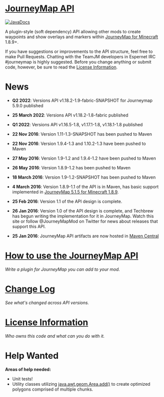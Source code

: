 [JourneyMap API](https://github.com/TeamJM/journeymap-api)
============================================================

[![JavaDocs](https://javadoc.io/badge2/info.journeymap/journeymap-api/javadoc.svg)](https://javadoc.io/doc/info.journeymap/journeymap-api) 

A plugin-style (soft dependency) API allowing other mods to create waypoints and show overlays and markers 
within [JourneyMap for Minecraft](http://journeymap.info) 1.8.9+.

If you have suggestions or improvements to the API structure, feel free to make Pull Requests. Chatting with the TeamJM
developers in Espernet IRC #journeymap is highly suggested.  Before you change anything or submit code, however, be sure
to read the [License Information](docs/license.md).

News
============================================================
* **Q2 2022**: Versions API v1.18.2-1.9-fabric-SNAPSHOT for Journeymap 5.9.0 published

* **25 March 2022**: Versions API v1.18.2-1.8-fabric published

* **Q1 2022**: Versions API v1.16.5-1.8, v1.17.1-1.8, v1.18.1-1.8 published 

* **22 Nov 2016**: Version 1.11-1.3-SNAPSHOT has been pushed to Maven

* **22 Nov 2016**: Version 1.9.4-1.3 and 1.10.2-1.3 have been pushed to Maven

* **27 May 2016**: Version 1.9-1.2 and 1.9.4-1.2 have been pushed to Maven

* **26 May 2016**: Version 1.8.9-1.2 has been pushed to Maven

* **18 March 2016**: Version 1.9-1.2-SNAPSHOT has been pushed to Maven

* **4 March 2016**: Version 1.8.9-1.1 of the API is in Maven, has basic support implemented in [JourneyMap 5.1.5 for Minecraft 1.8.9](http://minecraft.curseforge.com/projects/journeymap-32274/files/2285371).

* **25 Feb 2016**: Version 1.1 of the API design is complete.

* **26 Jan 2016**: Version 1.0 of the API design is complete, and Techbrew has begun writing the implementation for it in JourneyMap. Watch
this site or follow @JourneyMapMod on Twitter for news about releases that support this API.

* **25 Jan 2016**: JourneyMap API artifacts are now hosted in [Maven Central](http://search.maven.org/#search%7Cga%7C1%7Cjourneymap-api)


[How to use the JourneyMap API](docs/howto.md)
============================================================

*Write a plugin for JourneyMap you can add to your mod.*


[Change Log](docs/changelog.md)
============================================================

*See what's changed across API versions.*


[License Information](docs/license.md)
============================================================

*Who owns this code and what can you do with it.*


Help Wanted
============================================================

**Areas of help needed:**

* Unit tests!
* Utility classes utilizing [java.awt.geom.Area.add()](https://docs.oracle.com/javase/7/docs/api/java/awt/geom/Area.html) to 
create optimized polygons comprised of multiple chunks.
